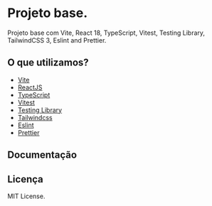 # Projeto base.

Projeto base com Vite, React 18, TypeScript, Vitest, Testing Library, TailwindCSS 3, Eslint and Prettier.

## O que utilizamos?

- [Vite](https://vitejs.dev)
- [ReactJS](https://reactjs.org)
- [TypeScript](https://www.typescriptlang.org)
- [Vitest](https://vitest.dev)
- [Testing Library](https://testing-library.com)
- [Tailwindcss](https://tailwindcss.com)
- [Eslint](https://eslint.org)
- [Prettier](https://prettier.io)

## Documentação

## Licença 

MIT License.
